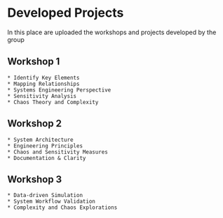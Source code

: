 # Developed Projects
In this place are uploaded the workshops and projects developed by the group

## Workshop 1
    * Identify Key Elements
    * Mapping Relationships
    * Systems Engineering Perspective	
    * Sensitivity Analysis
    * Chaos Theory and Complexity

## Workshop 2
    * System Architecture
    * Engineering Principles
    * Chaos and Sensitivity Measures
    * Documentation & Clarity

## Workshop 3
    * Data-driven Simulation
    * System Workflow Validation
    * Complexity and Chaos Explorations
